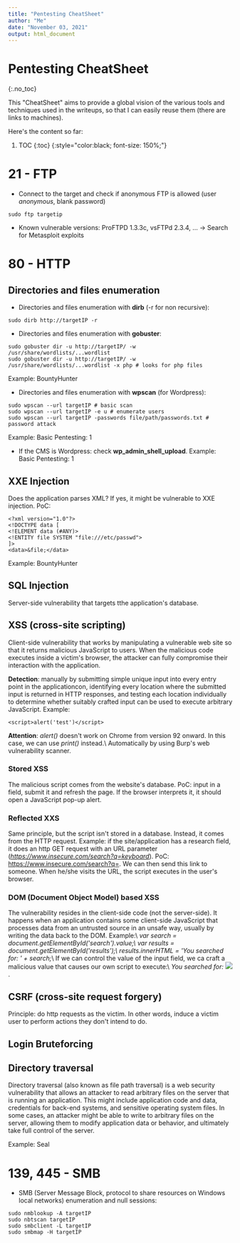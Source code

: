 ```yaml
---
title: "Pentesting CheatSheet"
author: "Me"
date: "November 03, 2021"
output: html_document
---
```


# Pentesting CheatSheet
{:.no_toc}

This "CheatSheet" aims to provide a global vision of the various tools and techniques used in the writeups, so that I can easily reuse them (there are links to machines).

Here's the content so far:

1. TOC
{:toc}
{:style="color:black; font-size: 150%;"}

# 21 - FTP

- Connect to the target and check if anonymous FTP is allowed (user *anonymous*, blank password)

````
sudo ftp targetip
`````

- Known vulnerable versions: ProFTPD 1.3.3c, vsFTPd 2.3.4, ... -> Search for Metasploit exploits

# 80 - HTTP

## Directories and files enumeration

- Directories and files enumeration with **dirb** (-r for non recursive):

````
sudo dirb http://targetIP -r
``````

- Directories and files enumeration with **gobuster**:

````
sudo gobuster dir -u http://targetIP/ -w /usr/share/wordlists/...wordlist
sudo gobuster dir -u http://targetIP/ -w /usr/share/wordlists/...wordlist -x php # looks for php files
``````
Example: BountyHunter

- Directories and files enumeration with **wpscan** (for Wordpress):

````
sudo wpscan --url targetIP # basic scan
sudo wpscan --url targetIP -e u # enumerate users
sudo wpscan --url targetIP -passwords file/path/passwords.txt # password attack
`````
Example: Basic Pentesting: 1

- If the CMS is Wordpress: check **wp_admin_shell_upload**. Example: Basic Pentesting: 1


## XXE Injection

Does the application parses XML? If yes, it might be vulnerable to XXE injection. PoC:

````
<?xml version="1.0"?>
<!DOCTYPE data [
<!ELEMENT data (#ANY)>
<!ENTITY file SYSTEM "file:///etc/passwd">
]>
<data>&file;</data>
`````

Example: BountyHunter


## SQL Injection

Server-side vulnerability that targets tthe application's database.

## XSS (cross-site scripting)

Client-side vulnerability that works by manipulating a vulnerable web site so that it returns malicious JavaScript to users. When the malicious code executes inside a victim's browser, the attacker can fully compromise their interaction with the application.

**Detection**: manually by submitting simple unique input into every entry point in the applicationcon, identifying every location where the submitted input is returned in HTTP responses, and testing each location individually to determine whether suitably crafted input can be used to execute arbitrary JavaScript. Example:

````
<script>alert('test')</script>
`````
**Attention**: *alert()* doesn't work on Chrome from version 92 onward. In this case, we can use *print()* instead.\\
Automatically by using Burp's web vulnerability scanner.

### Stored XSS
The malicious script comes from the website's database. PoC: input <script>alert('test')</script> in a field, submit it and refresh the page. If the browser interprets it, it should open a JavaScript pop-up alert.

### Reflected XXS 
Same principle, but the script isn't stored in a database. Instead, it comes from the HTTP request. Example: if the site/application has a research field, it does an http GET request with an URL parameter (*https://www.insecure.com/search?q=keyboard*). PoC: https://www.insecure.com/search?q=<script>alert</script>. We can then send this link to someone. When he/she visits the URL, the script executes in the user's browser.

### DOM (Document Object Model) based XSS 
The vulnerability resides in the client-side code (not the server-side). It happens when an application contains some client-side JavaScript that processes data from an untrusted source in an unsafe way, usually by writing the data back to the DOM. Example:\\
*var search = document.getElementById('search').value;\\
var results = document.getElementById('results');\\
results.innerHTML = 'You searched for: ' + search;*\\
If we can control the value of the input field, we ca craft a malicious value that causes our own script to execute:\\
*You searched for: <img src=1 onerror='/* malicious code here */'>*.


## CSRF (cross-site request forgery)

Principle: do http requests as the victim. In other words, induce a victim user to perform actions they don't intend to do.

## Login Bruteforcing

## Directory traversal

Directory traversal (also known as file path traversal) is a web security vulnerability that allows an attacker to read arbitrary files on the server that is running an application. This might include application code and data, credentials for back-end systems, and sensitive operating system files. In some cases, an attacker might be able to write to arbitrary files on the server, allowing them to modify application data or behavior, and ultimately take full control of the server.


Example: Seal

# 139, 445 - SMB

- SMB (Server Message Block, protocol to share resources on Windows local networks) enumeration and null sessions:

````
sudo nmblookup -A targetIP
sudo nbtscan targetIP
sudo smbclient -L targetIP
sudo smbmap -H targetIP
````


